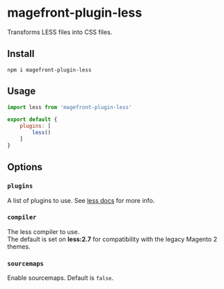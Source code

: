 # magefront-plugin-less

Transforms LESS files into CSS files.

## Install

    npm i magefront-plugin-less

## Usage

```js
import less from 'magefront-plugin-less'

export default {
    plugins: [
        less()
    ]
}
```

## Options

### `plugins`

A list of plugins to use. See [less docs](http://lesscss.org/usage/#plugins) for more info.

### `compiler`

The less compiler to use.<br>
The default is set on **less:2.7** for compatibility with the legacy Magento 2 themes.

### `sourcemaps`

Enable sourcemaps. Default is `false`.
